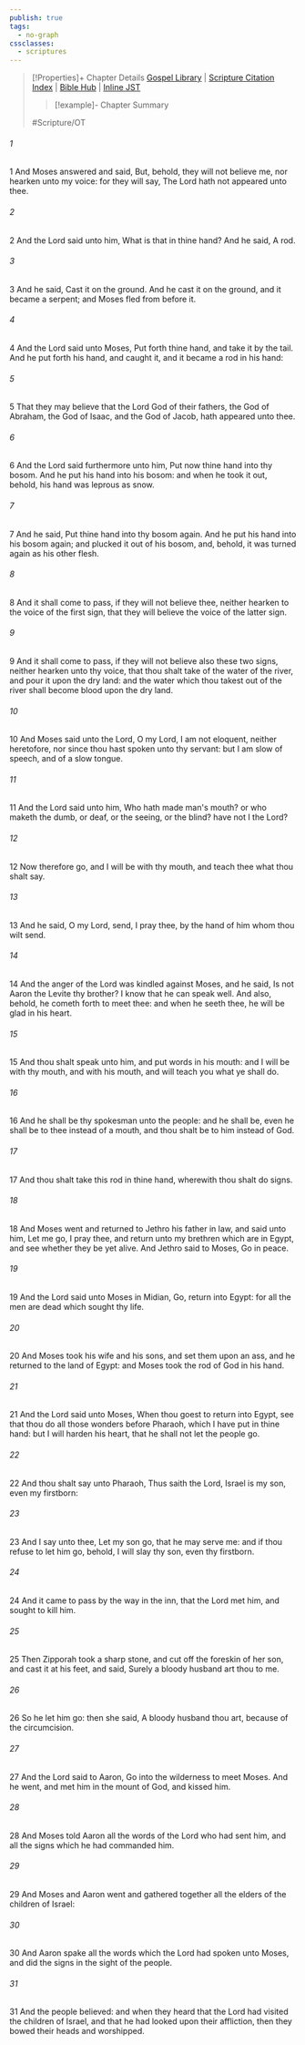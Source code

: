 ```yaml
---
publish: true
tags:
  - no-graph
cssclasses:
  - scriptures
---
```

>[!Properties]+ Chapter Details
>[Gospel Library](https://churchofjesuschrist.org/study/scriptures/ot/ex/4?lang=eng)    |    [Scripture Citation Index](https://scriptures.byu.edu/#06604::c06604)    |    [Bible Hub](https://biblehub.com/exodus/4.htm)    |    [Inline JST](https://scripturetoolbox.com/html/ic/Exodus/4.html)
>>[!example]- Chapter Summary
>> 
> 
>
>#Scripture/OT
###### 1
1 And Moses answered and said, But, behold, they will not believe me, nor hearken unto my voice: for they will say, The Lord hath not appeared unto thee.
###### 2
2 And the Lord said unto him, What is that in thine hand? And he said, A rod.
###### 3
3 And he said, Cast it on the ground. And he cast it on the ground, and it became a serpent; and Moses fled from before it.
###### 4
4 And the Lord said unto Moses, Put forth thine hand, and take it by the tail. And he put forth his hand, and caught it, and it became a rod in his hand:
###### 5
5 That they may believe that the Lord God of their fathers, the God of Abraham, the God of Isaac, and the God of Jacob, hath appeared unto thee.
###### 6
6 And the Lord said furthermore unto him, Put now thine hand into thy bosom. And he put his hand into his bosom: and when he took it out, behold, his hand was leprous as snow.
###### 7
7 And he said, Put thine hand into thy bosom again. And he put his hand into his bosom again; and plucked it out of his bosom, and, behold, it was turned again as his other flesh.
###### 8
8 And it shall come to pass, if they will not believe thee, neither hearken to the voice of the first sign, that they will believe the voice of the latter sign.
###### 9
9 And it shall come to pass, if they will not believe also these two signs, neither hearken unto thy voice, that thou shalt take of the water of the river, and pour it upon the dry land: and the water which thou takest out of the river shall become blood upon the dry land.
###### 10
10 And Moses said unto the Lord, O my Lord, I am not eloquent, neither heretofore, nor since thou hast spoken unto thy servant: but I am slow of speech, and of a slow tongue.
###### 11
11 And the Lord said unto him, Who hath made man's mouth? or who maketh the dumb, or deaf, or the seeing, or the blind? have not I the Lord?
###### 12
12 Now therefore go, and I will be with thy mouth, and teach thee what thou shalt say.
###### 13
13 And he said, O my Lord, send, I pray thee, by the hand of him whom thou wilt send.
###### 14
14 And the anger of the Lord was kindled against Moses, and he said, Is not Aaron the Levite thy brother? I know that he can speak well. And also, behold, he cometh forth to meet thee: and when he seeth thee, he will be glad in his heart.
###### 15
15 And thou shalt speak unto him, and put words in his mouth: and I will be with thy mouth, and with his mouth, and will teach you what ye shall do.
###### 16
16 And he shall be thy spokesman unto the people: and he shall be, even he shall be to thee instead of a mouth, and thou shalt be to him instead of God.
###### 17
17 And thou shalt take this rod in thine hand, wherewith thou shalt do signs.
###### 18
18 And Moses went and returned to Jethro his father in law, and said unto him, Let me go, I pray thee, and return unto my brethren which are in Egypt, and see whether they be yet alive. And Jethro said to Moses, Go in peace.
###### 19
19 And the Lord said unto Moses in Midian, Go, return into Egypt: for all the men are dead which sought thy life.
###### 20
20 And Moses took his wife and his sons, and set them upon an ass, and he returned to the land of Egypt: and Moses took the rod of God in his hand.
###### 21
21 And the Lord said unto Moses, When thou goest to return into Egypt, see that thou do all those wonders before Pharaoh, which I have put in thine hand: but I will harden his heart, that he shall not let the people go.
###### 22
22 And thou shalt say unto Pharaoh, Thus saith the Lord, Israel is my son, even my firstborn:
###### 23
23 And I say unto thee, Let my son go, that he may serve me: and if thou refuse to let him go, behold, I will slay thy son, even thy firstborn.
###### 24
24 And it came to pass by the way in the inn, that the Lord met him, and sought to kill him.
###### 25
25 Then Zipporah took a sharp stone, and cut off the foreskin of her son, and cast it at his feet, and said, Surely a bloody husband art thou to me.
###### 26
26 So he let him go: then she said, A bloody husband thou art, because of the circumcision.
###### 27
27 And the Lord said to Aaron, Go into the wilderness to meet Moses. And he went, and met him in the mount of God, and kissed him.
###### 28
28 And Moses told Aaron all the words of the Lord who had sent him, and all the signs which he had commanded him.
###### 29
29 And Moses and Aaron went and gathered together all the elders of the children of Israel:
###### 30
30 And Aaron spake all the words which the Lord had spoken unto Moses, and did the signs in the sight of the people.
###### 31
31 And the people believed: and when they heard that the Lord had visited the children of Israel, and that he had looked upon their affliction, then they bowed their heads and worshipped.
